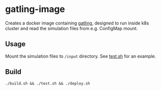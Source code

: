 # gatling-image

Creates a docker image containing [gatling](https://gatling.io), designed to run inside k8s cluster and read the simulation files from e.g. ConfigMap mount.

## Usage
Mount the simulation files to `/input` directory. See [test.sh](test.sh) for an example. 


## Build

```
./build.sh && ./test.sh && ./deploy.sh
```
